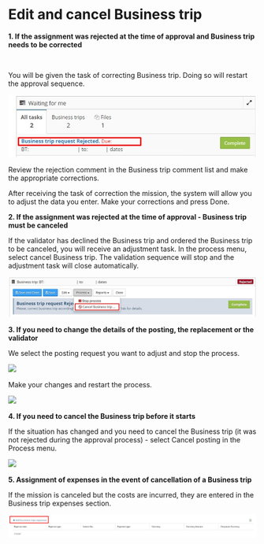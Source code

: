 # Edit and cancel Business trip

**1. If the assignment was rejected at the time of approval and Business trip needs to be corrected**

**‌**

You will be given the task of correcting Business trip. Doing so will restart the approval sequence.

![](/assets/nomer9.jpg)

Review the rejection comment in the Business trip comment list and make the appropriate corrections.

After receiving the task of correction the mission, the system will allow you to adjust the data you enter. Make your corrections and press Done.

**2. If the assignment was rejected at the time of approval - Business trip must be canceled**

If the validator has declined the Business trip and ordered the Business trip to be canceled, you will receive an adjustment task. In the process menu, select cancel Business trip. The validation sequence will stop and the adjustment task will close automatically.

![](/assets/nomer11.jpg)

**3. If you need to change the details of the posting, the replacement or the validator**

We select the posting request you want to adjust and stop the process.

![](https://lh4.googleusercontent.com/3tV7pRVJbVJbM\_ZiSD1DYVmGa-xrEv0bFZqFu0q9ihHofJkc1THS9\_ZM4vNXIrNwlLLjywm40ZnnRfdMT28DQmyYcWc4WgFjHNUsl0LCIuti-0T1QZsevMp0Oi32ZauucfarpS4)

Make your changes and restart the process.

![](https://lh3.googleusercontent.com/jItk8XuUaLQukrnUTV\_lHQNEN40J55IuDFE43AI8K3TX7lySFFsj76NmaQq5oyCkF5yUx8Q4AZ23fWyfUkrNDoeq0f0ZnFayfpB9MF1KIhmLQ5Ec3CxCLYpBnrrWN3Huo3F64EE)

**4. If you need to cancel the Business trip before it starts**

If the situation has changed and you need to cancel the Business trip (it was not rejected during the approval process) - select Cancel posting in the Process menu.

![](https://lh5.googleusercontent.com/D22OfBcULAm8g-c3qXHG3N24sO3BsDCNjkYbtCAD70upay8OW1e3dOWZK7ccsfGZHEVD8vuTK8QjWjMHfv4PzB95l\_jWGIRbXkIbsKLTXgYMmVSb5cVDhVPtdMJHjnVctA23OBk)

**5. Assignment of expenses in the event of cancellation of a Business trip**

If the mission is canceled but the costs are incurred, they are entered in the Business trip expenses section.

![](/assets/nomer18.jpg)







